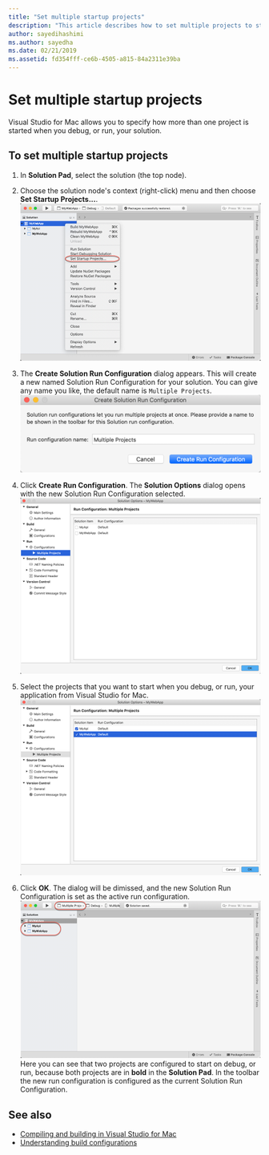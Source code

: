 ```yaml
---
title: "Set multiple startup projects"
description: "This article describes how to set multiple projects to start on run or debug."
author: sayedihashimi
ms.author: sayedha
ms.date: 02/21/2019
ms.assetid: fd354fff-ce6b-4505-a815-84a2311e39ba
---
```

# Set multiple startup projects

Visual Studio for Mac allows you to specify how more than one project is started when you debug, or run, your solution.

## To set multiple startup projects

1.  In **Solution Pad**, select the solution (the top node).

2. Choose the solution node's context (right-click) menu and then choose **Set Startup Projects...**.
   ![Set startup projects context menu](media/startup-proj-ctx-menu.png)

3. The **Create Solution Run Configuration** dialog appears. This will create a new named Solution Run Configuration for your solution. You can give any name you like, the default name is `Multiple Projects`.
   ![Create Solution Run Configuration dialog](media/create-sln-run-config.png)

4. Click **Create Run Configuration**. The **Solution Options** dialog opens with the new Solution Run Configuration selected.
   ![Solution Options dialog](media/sln-options-run-config-multi-projects.png)

5. Select the projects that you want to start when you debug, or run, your application from Visual Studio for Mac.
   ![Solution options dialog with configured run configuration](media/sln-options-run-config-multi-projects-configured.png)

6. Click **OK**. The dialog will be dimissed, and the new Solution Run Configuration is set as the active run configuration.
   ![Solution with multiple projects configured to start on debug or run](media/startup-project-configured.png)
   Here you can see that two projects are configured to start on debug, or run, because both projects are in **bold** in the **Solution Pad**. In the toolbar the new run configuration is configured as the current Solution Run Configuration.

## See also

- [Compiling and building in Visual Studio for Mac](compiling-and-building.md)
- [Understanding build configurations](configurations.md)